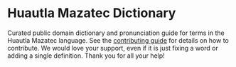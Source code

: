 
# Huautla Mazatec Dictionary

Curated public domain dictionary and pronunciation guide for terms in the Huautla Mazatec language. See the [contributing guide](https://github.com/drumworkteam/term/blob/make/.github/contributing.md) for details on how to contribute. We would love your support, even if it is just fixing a word or adding a single definition. Thank you for all your help!